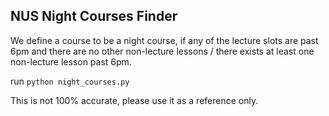 ## NUS Night Courses Finder

We define a course to be a night course, if any of the lecture slots are past 6pm and there are no other non-lecture lessons / there exists at least one non-lecture lesson past 6pm.

run `python night_courses.py`

This is not 100% accurate, please use it as a reference only.

